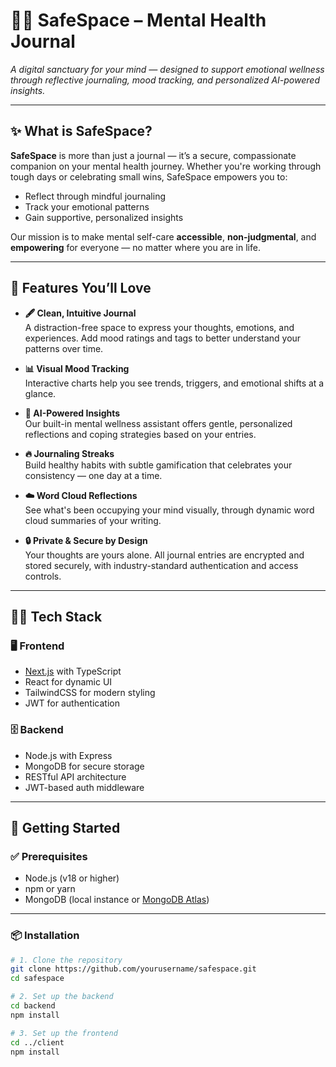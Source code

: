 # 🧘‍♀️ SafeSpace – Mental Health Journal

*A digital sanctuary for your mind — designed to support emotional wellness through reflective journaling, mood tracking, and personalized AI-powered insights.*

---

## ✨ What is SafeSpace?

**SafeSpace** is more than just a journal — it’s a secure, compassionate companion on your mental health journey. Whether you're working through tough days or celebrating small wins, SafeSpace empowers you to:

- Reflect through mindful journaling  
- Track your emotional patterns  
- Gain supportive, personalized insights  

Our mission is to make mental self-care **accessible**, **non-judgmental**, and **empowering** for everyone — no matter where you are in life.

---

## 🌟 Features You’ll Love

- **🖋️ Clean, Intuitive Journal**  
  A distraction-free space to express your thoughts, emotions, and experiences. Add mood ratings and tags to better understand your patterns over time.

- **📊 Visual Mood Tracking**  
  Interactive charts help you see trends, triggers, and emotional shifts at a glance.

- **🧠 AI-Powered Insights**  
  Our built-in mental wellness assistant offers gentle, personalized reflections and coping strategies based on your entries.

- **🔥 Journaling Streaks**  
  Build healthy habits with subtle gamification that celebrates your consistency — one day at a time.

- **☁️ Word Cloud Reflections**  
  See what's been occupying your mind visually, through dynamic word cloud summaries of your writing.

- **🔒 Private & Secure by Design**  
  Your thoughts are yours alone. All journal entries are encrypted and stored securely, with industry-standard authentication and access controls.

---

## 🧑‍💻 Tech Stack

### 🖥️ Frontend
- [Next.js](https://nextjs.org/) with TypeScript
- React for dynamic UI
- TailwindCSS for modern styling
- JWT for authentication

### 🗄️ Backend
- Node.js with Express
- MongoDB for secure storage
- RESTful API architecture
- JWT-based auth middleware

---

## 🚀 Getting Started

### ✅ Prerequisites
- Node.js (v18 or higher)
- npm or yarn
- MongoDB (local instance or [MongoDB Atlas](https://www.mongodb.com/cloud/atlas))

---

### 📦 Installation

```bash
# 1. Clone the repository
git clone https://github.com/yourusername/safespace.git
cd safespace

# 2. Set up the backend
cd backend
npm install

# 3. Set up the frontend
cd ../client
npm install
